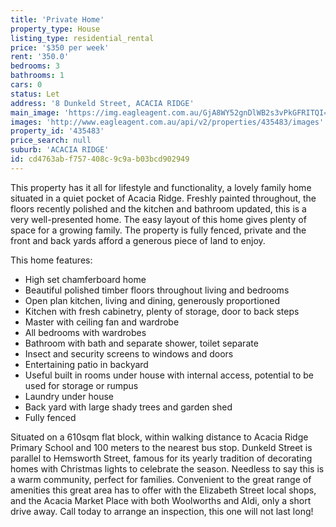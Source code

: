 ```yaml
---
title: 'Private Home'
property_type: House
listing_type: residential_rental
price: '$350 per week'
rent: '350.0'
bedrooms: 3
bathrooms: 1
cars: 0
status: Let
address: '8 Dunkeld Street, ACACIA RIDGE'
main_image: 'https://img.eagleagent.com.au/GjA8WY52gnDlWB2s3vPkGFRITQI=/1280x854/smart/https://s3-us-west-2.amazonaws.com/eagleagent-orig/images/6824815/421628674-image-M.jpg'
images: 'http://www.eagleagent.com.au/api/v2/properties/435483/images'
property_id: '435483'
price_search: null
suburb: 'ACACIA RIDGE'
id: cd4763ab-f757-408c-9c9a-b03bcd902949
---
```

This property has it all for lifestyle and functionality, a lovely family home situated in a quiet pocket of Acacia Ridge. Freshly painted throughout, the floors recently polished and the kitchen and bathroom updated, this is a very well-presented home. The easy layout of this home gives plenty of space for a growing family. The property is fully fenced, private and the front and back yards afford a generous piece of land to enjoy.

This home features:

*  High set chamferboard home
*  Beautiful polished timber floors throughout living and bedrooms
*  Open plan kitchen, living and dining, generously proportioned
*  Kitchen with fresh cabinetry, plenty of storage, door to back steps
*  Master with ceiling fan and wardrobe
*  All bedrooms with wardrobes
*  Bathroom with bath and separate shower, toilet separate
*  Insect and security screens to windows and doors
*  Entertaining patio in backyard
*  Useful built in rooms under house with internal access, potential to be used for storage or rumpus
*  Laundry under house
*  Back yard with large shady trees and garden shed
*  Fully fenced

Situated on a 610sqm flat block, within walking distance to Acacia Ridge Primary School and 100 meters to the nearest bus stop. Dunkeld Street is parallel to Hemsworth Street, famous for its yearly tradition of decorating homes with Christmas lights to celebrate the season. Needless to say this is a warm community, perfect for families. Convenient to the great range of amenities this great area has to offer with the Elizabeth Street local shops, and the Acacia Market Place with both Woolworths and Aldi, only a short drive away. Call today to arrange an inspection, this one will not last long!